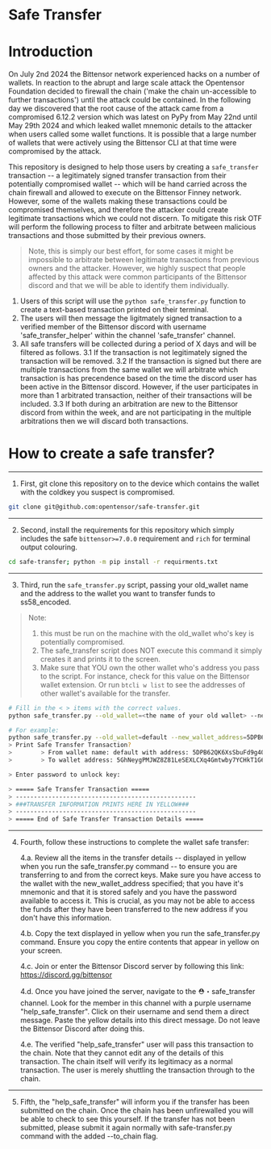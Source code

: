 
# Safe Transfer

# Introduction

On July 2nd 2024 the Bittensor network experienced hacks on a number of wallets. In reaction to the abrupt and large scale attack the Opentensor Foundation decided to firewall the chain ('make the chain un-accessible to further transactions') until the attack could be contained. In the following day we discovered that the root cause of the attack came from a compromised 6.12.2 version which was latest on PyPy from May 22nd until May 29th 2024 and which leaked wallet mnemonic details to the attacker when users called some wallet functions. It is possible that a large number of wallets that were actively using the Bittensor CLI at that time were compromised by the attack.

This repository is designed to help those users by creating a `safe_transfer` transaction -- a legitimately signed transfer transaction from their potentially compromised wallet -- which will be hand carried across the chain firewall and allowed to execute on the Bittensor Finney network. However, some of the wallets making these transactions could be compromised themselves, and therefore the attacker could create legitimate transactions which we could not discern. To mitigate this risk OTF will perform the following process to filter and arbitrate between malicious transactions and those submitted by their previous owners. 

> Note, this is simply our best effort, for some cases it might be impossible to arbitrate between legitimate transactions from previous owners and the attacker.
> However, we highly suspect that people affected by this attack were common participants of the Bittensor discord and that we will be able to identify them individually.

1. Users of this script will use the `python safe_transfer.py` function to create a text-based transaction printed on their terminal. 
2. The users will then message the ligitmately signed transaction to a verified member of the Bittensor discord with username 'safe_transfer_helper' within the channel 'safe_transfer' channel.
3. All safe transfers will be collected during a period of X days and will be filtered as follows.
    3.1 If the transaction is not legitimately signed the transaction will be removed.
    3.2 If the transaction is signed but there are multiple transactions from the same wallet we will arbitrate which transaction is has precendence based on the 
    time the discord user has been active in the Bittensor discord. However, if the user participates in more than 1 arbitrated transaction, neither of their transactions will be included.
    3.3 If both during an arbitration are new to the Bittensor discord from within the week, and are not participating in the multiple arbitrations then we will discard both transactions. 

# How to create a safe transfer?
---
1. First, git clone this repository on to the device which contains the wallet with the coldkey you suspect is compromised.
```bash
git clone git@github.com:opentensor/safe-transfer.git
```

---
2. Second, install the requirements for this repository which simply includes the safe `bittensor>=7.0.0` requirement and `rich` for terminal output colouring.
```bash
cd safe-transfer; python -m pip install -r requirments.txt
```

---
3. Third, run the `safe_transfer.py` script, passing your old_wallet name and the address to the wallet you want to transfer funds to ss58_encoded.
> Note: 
> 1. this must be run on the machine with the old_wallet who's key is potentially compromised.
> 2. The safe_transfer script does NOT execute this command it simply creates it and prints it to the screen.
> 3. Make sure that YOU own the other wallet who's address you pass to the script. For instance, check for this value on the Bittensor wallet extension.
> Or run `btcli w list` to see the addresses of other wallet's available for the transfer.
```bash
# Fill in the < > items with the correct values.
python safe_transfer.py --old_wallet=<the name of your old wallet> --new_wallet_address=<the ss58_address to the new wallet>

# For example:
python safe_transfer.py --old_wallet=default --new_wallet_address=5DPB62QK6XsSbuFd9g4QAzqq9P5Pzi32P2wBSRS4jdJGLcew
> Print Safe Transfer Transaction?
>        > From wallet name: default with address: 5DPB62QK6XsSbuFd9g4QAzqq9P5Pzi32P2wBSRS4jdJGLcew
>        > To wallet address: 5GhNeygPMJWZ8Z81LeSEXLCXq4Gmtwby7YCHkT1G6nydJU2P

> Enter password to unlock key: 

> ===== Safe Transfer Transaction =====
> --------------------------------------------------
> ###TRANSFER INFORMATION PRINTS HERE IN YELLOW###
> --------------------------------------------------
> ===== End of Safe Transfer Transaction Details =====
```

---
4. Fourth, follow these instructions to complete the wallet safe transfer:

   4.a. Review all the items in the transfer details -- displayed in yellow when you run the safe_transfer.py command -- to ensure you are transferring to and from the correct keys. Make sure you have access to the wallet with the new_wallet_address specified; that you have it's mnemonic and that it is stored safely and you have the password available to access it. This is crucial, as you may not be able to access the funds after they have been transferred to the new address if you don't have this information.

   4.b. Copy the text displayed in yellow when you run the safe_transfer.py command. Ensure you copy the entire contents that appear in yellow on your screen.

   4.c. Join or enter the Bittensor Discord server by following this link: https://discord.gg/bittensor

   4.d. Once you have joined the server, navigate to the ⛑・safe_transfer channel. Look for the member in this channel with a purple username "help_safe_transfer". Click on their username and send them a direct message. Paste the yellow details into this direct message. Do not leave the Bittensor Discord after doing this.

   4.e. The verified "help_safe_transfer" user will pass this transaction to the chain. Note that they cannot edit any of the details of this transaction. The chain itself will verify its legitimacy as a normal transaction. The user is merely shuttling the transaction through to the chain.


---
5. Fifth, the "help_safe_transfer" will inform you if the transfer has been submitted on the chain. Once the chain has been unfirewalled you will be able to check to see this yourself. If the transfer has not been submitted, please submit it again normally with safe-transfer.py command with the added --to_chain flag. 

